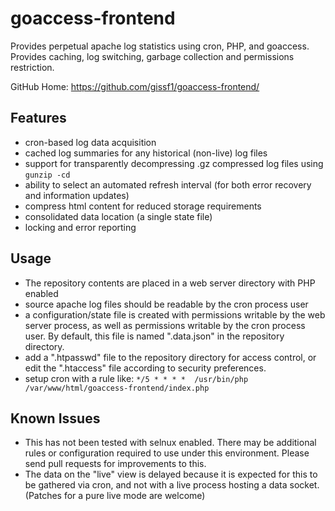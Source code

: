 # goaccess-frontend
Provides perpetual apache log statistics using cron, PHP, and goaccess.  Provides caching, log switching, garbage collection and permissions restriction.

GitHub Home: https://github.com/gissf1/goaccess-frontend/

## Features
- cron-based log data acquisition
- cached log summaries for any historical (non-live) log files
- support for transparently decompressing .gz compressed log files using ```gunzip -cd```
- ability to select an automated refresh interval (for both error recovery and information updates)
- compress html content for reduced storage requirements
- consolidated data location (a single state file)
- locking and error reporting

## Usage
- The repository contents are placed in a web server directory with PHP enabled
- source apache log files should be readable by the cron process user
- a configuration/state file is created with permissions writable by the web server process, as well as permissions writable by the cron process user.  By default, this file is named ".data.json" in the repository directory.
- add a ".htpasswd" file to the repository directory for access control, or edit the ".htaccess" file according to security preferences.
- setup cron with a rule like: ```*/5 * * * *  /usr/bin/php /var/www/html/goaccess-frontend/index.php```

## Known Issues
- This has not been tested with selnux enabled.  There may be additional rules or configuration required to use under this environment.  Please send pull requests for improvements to this.
- The data on the "live" view is delayed because it is expected for this to be gathered via cron, and not with a live process hosting a data socket.  (Patches for a pure live mode are welcome)
